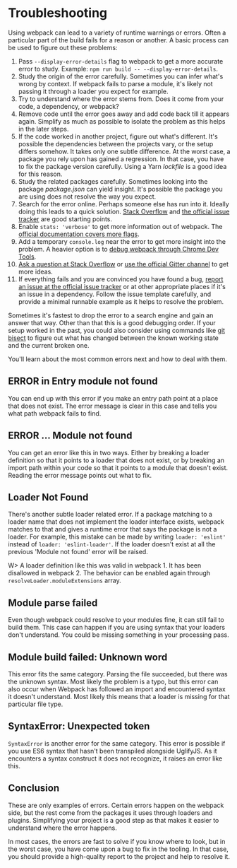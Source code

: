 # Troubleshooting

Using webpack can lead to a variety of runtime warnings or errors. Often a particular part of the build fails for a reason or another. A basic process can be used to figure out these problems:

1. Pass `--display-error-details` flag to webpack to get a more accurate error to study. Example: `npm run build -- --display-error-details`.
2. Study the origin of the error carefully. Sometimes you can infer what's wrong by context. If webpack fails to parse a module, it's likely not passing it through a loader you expect for example.
3. Try to understand where the error stems from. Does it come from your code, a dependency, or webpack?
4. Remove code until the error goes away and add code back till it appears again. Simplify as much as possible to isolate the problem as this helps in the later steps.
5. If the code worked in another project, figure out what's different. It's possible the dependencies between the projects vary, or the setup differs somehow. It takes only one subtle difference. At the worst case, a package you rely upon has gained a regression. In that case, you have to fix the package version carefully. Using a Yarn *lockfile* is a good idea for this reason.
6. Study the related packages carefully. Sometimes looking into the package *package.json* can yield insight. It's possible the package you are using does not resolve the way you expect.
7. Search for the error online. Perhaps someone else has run into it. Ideally doing this leads to a quick solution. [Stack Overflow](https://stackoverflow.com/questions/tagged/webpack) and [the official issue tracker](https://github.com/webpack/webpack/issues) are good starting points.
8. Enable `stats: 'verbose'` to get more information out of webpack. The [official documentation covers more flags](https://webpack.js.org/configuration/stats/).
9. Add a temporary `console.log` near the error to get more insight into the problem. A heavier option is to [debug webpack through Chrome Dev Tools](https://medium.com/webpack/webpack-bits-learn-and-debug-webpack-with-chrome-dev-tools-da1c5b19554).
10. [Ask a question at Stack Overflow](https://stackoverflow.com/questions/tagged/webpack) or [use the official Gitter channel](https://gitter.im/webpack/webpack) to get more ideas.
11. If everything fails and you are convinced you have found a bug, [report an issue at the official issue tracker](https://github.com/webpack/webpack/issues) or at other appropriate places if it's an issue in a dependency. Follow the issue template carefully, and provide a minimal runnable example as it helps to resolve the problem.

Sometimes it's fastest to drop the error to a search engine and gain an answer that way. Other than that this is a good debugging order. If your setup worked in the past, you could also consider using commands like [git bisect](https://git-scm.com/docs/git-bisect) to figure out what has changed between the known working state and the current broken one.

You'll learn about the most common errors next and how to deal with them.

## ERROR in Entry module not found

You can end up with this error if you make an entry path point at a place that does not exist. The error message is clear in this case and tells you what path webpack fails to find.

## ERROR ... Module not found

You can get an error like this in two ways. Either by breaking a loader definition so that it points to a loader that does not exist, or by breaking an import path within your code so that it points to a module that doesn't exist. Reading the error message points out what to fix.

## Loader Not Found

There's another subtle loader related error. If a package matching to a loader name that does not implement the loader interface exists, webpack matches to that and gives a runtime error that says the package is not a loader. For example, this mistake can be made by writing `loader: 'eslint'` instead of `loader: 'eslint-loader'`. If the loader doesn't exist at all the previous 'Module not found' error will be raised.

W> A loader definition like this was valid in webpack 1. It has been disallowed in webpack 2. The behavior can be enabled again through `resolveLoader.moduleExtensions` array.

## Module parse failed

Even though webpack could resolve to your modules fine, it can still fail to build them. This case can happen if you are using syntax that your loaders don't understand. You could be missing something in your processing pass.

## Module build failed: Unknown word

This error fits the same category. Parsing the file succeeded, but there was the unknown syntax. Most likely the problem is a typo, but this error can also occur when Webpack has followed an import and encountered syntax it doesn't understand. Most likely this means that a loader is missing for that particular file type.

## SyntaxError: Unexpected token

`SyntaxError` is another error for the same category. This error is possible if you use ES6 syntax that hasn't been transpiled alongside UglifyJS. As it encounters a syntax construct it does not recognize, it raises an error like this.

## Conclusion

These are only examples of errors. Certain errors happen on the webpack side, but the rest come from the packages it uses through loaders and plugins. Simplifying your project is a good step as that makes it easier to understand where the error happens.

In most cases, the errors are fast to solve if you know where to look, but in the worst case, you have come upon a bug to fix in the tooling. In that case, you should provide a high-quality report to the project and help to resolve it.
